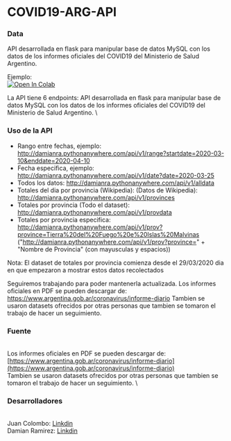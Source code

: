 # COVID19-ARG-API
### Data

API desarrollada en flask para manipular base de datos MySQL con los datos de los informes oficiales del COVID19 del Ministerio de Salud Argentino.

Ejemplo:
 \
 [![Open In
Colab](https://colab.research.google.com/assets/colab-badge.svg)](https://colab.research.google.com/drive/1K1ilzDK5F60_KeJ2aifrFOvBw9337T8Q)

 La API tiene 6 endpoints:
API desarrollada en flask para manipular base de datos MySQL con los
datos de los informes oficiales del COVID19 del Ministerio de Salud
Argentino. \


### Uso de la API



-   Rango entre fechas, ejemplo: http://damianra.pythonanywhere.com/api/v1/range?startdate=2020-03-10&enddate=2020-04-10
-   Fecha especifica, ejemplo: http://damianra.pythonanywhere.com/api/v1/date?date=2020-03-25
-   Todos los datos: http://damianra.pythonanywhere.com/api/v1/alldata
-   Totales del dia por provincia (Wikipedia): (Datos de Wikipedia): http://damianra.pythonanywhere.com/api/v1/provinces
-   Totales por provincia (Todo el dataset): http://damianra.pythonanywhere.com/api/v1/provdata
-   Totales por provincia especifica: http://damianra.pythonanywhere.com/api/v1/prov?province=Tierra%20del%20Fuego%20e%20Islas%20Malvinas
("http://damianra.pythonanywhere.com/api/v1/prov?province=" + "Nombre de Provincia" (con mayusculas y espacios))



Nota: El dataset de totales por provincia comienza desde el 29/03/2020 dia en que empezaron a mostrar estos datos recolectados



Seguiremos trabajando para poder mantenerla actualizada. Los informes oficiales en PDF se pueden descargar de:
https://www.argentina.gob.ar/coronavirus/informe-diario
Tambien se usaron datasets ofrecidos por otras personas que tambien se tomaron el trabajo de hacer un seguimiento.

### Fuente

\
 Los informes oficiales en PDF se pueden descargar de:
[https://www.argentina.gob.ar/coronavirus/informe-diario](https://www.argentina.gob.ar/coronavirus/informe-diario)
\
 Tambien se usaron datasets ofrecidos por otras personas que tambien se
tomaron el trabajo de hacer un seguimiento. \


### Desarrolladores

\
 Juan Colombo:
[Linkdin](https://www.linkedin.com/in/juan-carlos-colombo-336642152/) \
 Damian Ramirez:
[Linkdin](https://www.linkedin.com/in/damian-ramirez-677488172)
